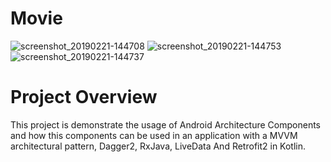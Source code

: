 # Movie
![screenshot_20190221-144708](https://user-images.githubusercontent.com/28901635/53171712-30df3800-35ec-11e9-93a7-9d264fce75cd.png)
![screenshot_20190221-144753](https://user-images.githubusercontent.com/28901635/53171874-98958300-35ec-11e9-8763-275624f3bccc.png)
![screenshot_20190221-144737](https://user-images.githubusercontent.com/28901635/53172124-3d17c500-35ed-11e9-8707-4c01121a67a9.png)

# Project Overview
This project is demonstrate the usage of Android Architecture Components and how this components can be used in an application with a MVVM architectural pattern, Dagger2, RxJava, LiveData And Retrofit2 in Kotlin.

